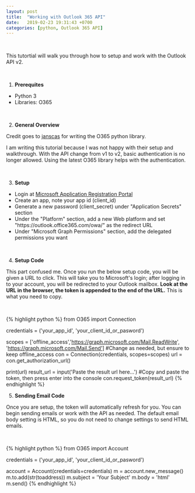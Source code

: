 ```yaml
---
layout: post
title:  "Working with Outlook 365 API"
date:   2019-02-23 19:31:43 +0700
categories: [python, Outlook 365 API]
---
```


<br>

This tutortial will walk you through how to setup and work with the Outlook API v2.

<br>

<ol start="1"><li><b>Prerequites</b></li></ol>

<ul><li>Python 3</li>
<li>Libraries: O365</li></ul>

<br>

<ol start="2"><li><b>General Overview</b></li></ol>

Credit goes to <a href='https://github.com/O365/python-o365'>janscas</a> for writing the O365 python library.

I am writing this tutorial because I was not happy with their setup and walkthrough. With the API change from v1 to v2, basic authentication is no longer allowed. Using the latest O365 library helps with the authentication.

<br>

<ol start="3" id="setup"><li><b>Setup</b></li></ol>

<ul><li>Login at <a href='https://apps.dev.microsoft.com/'>Microsoft Application Registration Portal</a></li>
<li>Create an app, note your app id (client_id)</li>
<li>Generate a new password (client_secret) under "Application Secrets" section</li>
<li>Under the "Platform" section, add a new Web platform and set "https://outlook.office365.com/owa/" as the redirect URL</li>
<li>Under "Microsoft Graph Permissions" section, add the delegated permissions you want</li></ul>

<br>

<ol start="4" id="setup-code"><li><b>Setup Code</b></li></ol>

This part confused me. Once you run the below setup code, you will be given a URL to click. This will take you to Microsoft's login; after logging in to your account, you will be redirected to your Outlook mailbox. <b>Look at the URL in the browser, the token is appended to the end of the URL.</b> This is what you need to copy.

<br>

{% highlight python %}
from O365 import Connection

credentials = ('your_app_id', 'your_client_id_or_pasword')

scopes = ['offline_access','https://graph.microsoft.com/Mail.ReadWrite', 'https://graph.microsoft.com/Mail.Send'] #Change as needed, but ensure to keep offline_access
con = Connection(credentials, scopes=scopes)
url = con.get_authorization_url()

print(url)
result_url = input('Paste the result url here...') #Copy and paste the token, then press enter into the console
con.request_token(result_url)
{% endhighlight %}

<ol start="5" id="final-code"><li><b>Sending Email Code</b></li></ol>

Once you are setup, the token will automatically refresh for you. You can begin sending emails or work with the API as needed. The default email body setting is HTML, so you do not need to change settings to send HTML emails.

<br>

{% highlight python %}
from O365 import Account

credentials = ('your_app_id', 'your_client_id_or_pasword')

account = Account(credentials=credentials)
m = account.new_message()
m.to.add(str(toaddress))
m.subject = 'Your Subject'
m.body = 'html'
m.send()
{% endhighlight %}
